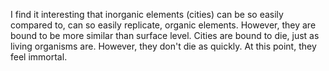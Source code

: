 I find it interesting that inorganic elements (cities) can be so easily compared to, can so easily replicate, organic elements. However, they are bound to be more similar than surface level. Cities are bound to die, just as living organisms are. However, they don't die as quickly. At this point, they feel immortal. 
